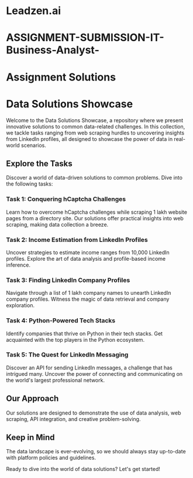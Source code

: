 # Leadzen.ai 
# ASSIGNMENT-SUBMISSION-IT-Business-Analyst-

# Assignment Solutions
# Data Solutions Showcase

Welcome to the Data Solutions Showcase, a repository where we present innovative solutions to common data-related challenges. In this collection, we tackle tasks ranging from web scraping hurdles to uncovering insights from LinkedIn profiles, all designed to showcase the power of data in real-world scenarios.

## Explore the Tasks

Discover a world of data-driven solutions to common problems. Dive into the following tasks:

### Task 1: Conquering hCaptcha Challenges

Learn how to overcome hCaptcha challenges while scraping 1 lakh website pages from a directory site. Our solutions offer practical insights into web scraping, making data collection a breeze.

### Task 2: Income Estimation from LinkedIn Profiles

Uncover strategies to estimate income ranges from 10,000 LinkedIn profiles. Explore the art of data analysis and profile-based income inference.

### Task 3: Finding LinkedIn Company Profiles

Navigate through a list of 1 lakh company names to unearth LinkedIn company profiles. Witness the magic of data retrieval and company exploration.

### Task 4: Python-Powered Tech Stacks

Identify companies that thrive on Python in their tech stacks. Get acquainted with the top players in the Python ecosystem.

### Task 5: The Quest for LinkedIn Messaging

Discover an API for sending LinkedIn messages, a challenge that has intrigued many. Uncover the power of connecting and communicating on the world's largest professional network.

## Our Approach

Our solutions are designed to demonstrate the use of data analysis, web scraping, API integration, and creative problem-solving.

## Keep in Mind

The data landscape is ever-evolving, so we should always stay up-to-date with platform policies and guidelines.

Ready to dive into the world of data solutions? Let's get started! 




